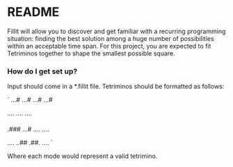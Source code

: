 # README #

Fillit will allow you to discover and get familiar with a recurring programming situation: finding the best solution among a huge number of possibilities within an acceptable time span. For this project, you are expected to fit Tetriminos together to shape the smallest possible square.

### How do I get set up? ###

Input should come in a \*.fillit file. Tetriminos should be formatted as follows:

`
...#
...#
...#
...#

....
....
....
####

.###
...#
....
....

....
..##
.##.
....
`

Where each mode would represent a valid tetrimino.